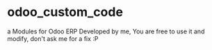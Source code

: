 # odoo_custom_code
a Modules for Odoo ERP Developed by me, You are free to use it and modify, don't ask me for a fix :P 
